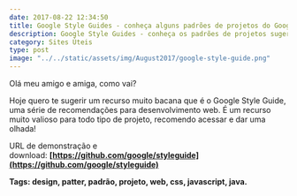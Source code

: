 ```yaml
---
date: 2017-08-22 12:34:50
title: Google Style Guides - conheça alguns padrões de projetos do Google
description: Google Style Guides - conheça os padrões de projetos sugeridos pelo Google
category: Sites Úteis
type: post
image: "../../static/assets/img/August2017/google-style-guide.png"
---
```


Olá meu amigo e amiga, como vai?

Hoje quero te sugerir um recurso muito bacana que é o Google Style Guide, uma série de recomendações para desenvolvimento web. É um recurso muito valioso para todo tipo de projeto, recomendo acessar e dar uma olhada!

URL de demonstração e download: **[https://github.com/google/styleguide](https://github.com/google/styleguide)**

**Tags: design, patter, padrão, projeto, web, css, javascript, java.**
